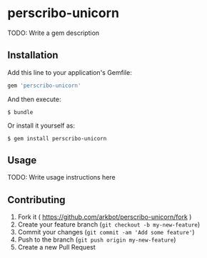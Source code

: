 # perscribo-unicorn

TODO: Write a gem description

## Installation

Add this line to your application's Gemfile:

```ruby
gem 'perscribo-unicorn'
```

And then execute:

    $ bundle

Or install it yourself as:

    $ gem install perscribo-unicorn

## Usage

TODO: Write usage instructions here

## Contributing

1. Fork it ( https://github.com/arkbot/perscribo-unicorn/fork )
2. Create your feature branch (`git checkout -b my-new-feature`)
3. Commit your changes (`git commit -am 'Add some feature'`)
4. Push to the branch (`git push origin my-new-feature`)
5. Create a new Pull Request
